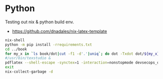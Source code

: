 # Python 

Testing out nix & python build env. 
* https://github.com/dnadales/nix-latex-template

```bash
nix-shell
python -m pip install -rrequirements.txt
cd ../book
for my_x in `ls book/dot|cut -f1 -d'.'|uniq`; do dot -Txdot dot/${my_x}.dot | dot2tex --figonly > dot/my_x.tex;done
#/usr/bin/texstudio &
pdflatex --shell-escape -synctex=1 -interaction=nonstopmode devsecops_quickstart.tex
exit
nix-collect-garbage -d
```
